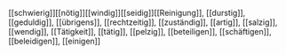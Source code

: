 [[schwierig]][[nötig]][[windig]][[seidig]][[Reinigung]], [[durstig]], [[geduldig]], [[übrigens]], [[rechtzeitig]], [[zuständig]], [[artig]], [[salzig]], [[wendig]], [[Tätigkeit]], [[tätig]], [[pelzig]], [[beteiligen]], [[schäftigen]], [[beleidigen]], [[einigen]]
